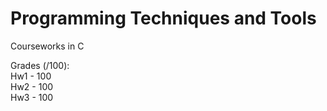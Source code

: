 # Programming Techniques and Tools
 Courseworks in C

 Grades (/100):<br>
 Hw1 - 100<br>
 Hw2 - 100<br>
 Hw3 - 100<br>
